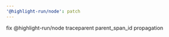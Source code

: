 ```yaml
---
'@highlight-run/node': patch
---
```


fix @highlight-run/node traceparent parent_span_id propagation
